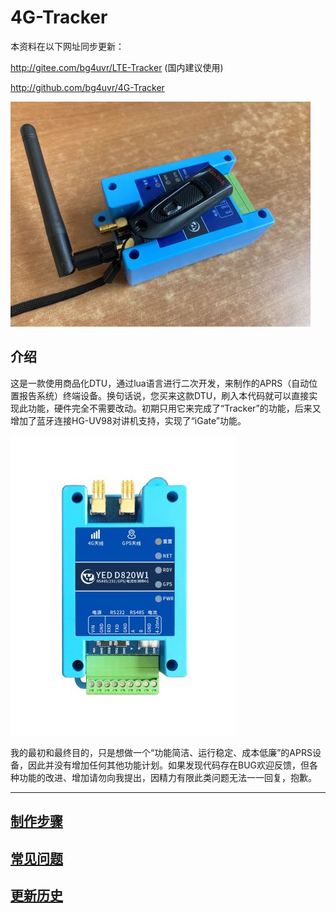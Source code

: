 # 4G-Tracker

本资料在以下网址同步更新：

<http://gitee.com/bg4uvr/LTE-Tracker> (国内建议使用)

<http://github.com/bg4uvr/4G-Tracker>

![DTU外观图1](./doc/img/001.jpg)

## 介绍

这是一款使用商品化DTU，通过lua语言进行二次开发，来制作的APRS（自动位置报告系统）终端设备。换句话说，您买来这款DTU，刷入本代码就可以直接实现此功能，硬件完全不需要改动。初期只用它来完成了“Tracker”的功能，后来又增加了蓝牙连接HG-UV98对讲机支持，实现了“iGate”功能。

![DTU外观图2](./doc/img/002.jpg)

我的最初和最终目的，只是想做一个“功能简洁、运行稳定、成本低廉”的APRS设备，因此并没有增加任何其他功能计划。如果发现代码存在BUG欢迎反馈，但各种功能的改进、增加请勿向我提出，因精力有限此类问题无法一一回复，抱歉。

---

## [制作步骤](./doc/make.md)

## [常见问题](./doc/Q&A.md)

## [更新历史](./doc/history.txt)
